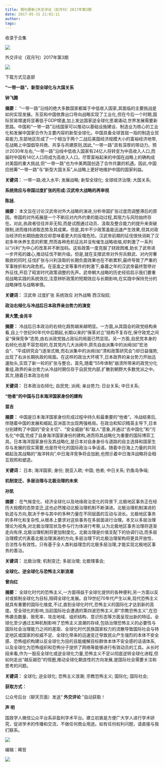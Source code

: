 ```yaml
---
title: 期刊更新|外交评论（双月刊）2017年第3期
date: 2017-05-31 21:01:11
author: 
tags: 
---
```



收录于合集

![](/images/4256/2.png)

外交评论（双月刊）2017年第3期

![](/images/4256/3.jpeg)

  

下载方式见底部

  

 **“一带一路”、新型全球化与大国关系**

 **钟飞腾**

  

 **摘要：**
“一带一路”沿线的绝大多数国家都属于中低收入国家,其面临的主要挑战是如何实现发展。东亚和中国依靠出口导向战略实现了工业化,但在今后一个时期,国际贸易增速将显著低于GDP增速,加上发达国家逆全球化思潮涌动,世界发展需要新思路。中国和“一带一路”沿线国家可以推动以基础设施建设、制造业为核心的工业化和发展中国家合作为主要内容的新型全球化。中国具备全球首屈一指的制造业贸易能力,东部地区形成了一个相当于两个二战后美国经济规模大小的富裕经济地带,在战略上中国倡导共商、共享与共建原则,因此,“一带一路”具有深厚的带动力。预计2030年左右,“一带一路”沿线中低收入国家有24亿人将转变为中高收入人口,而届时中国有14亿人口将成为高收入人口。尽管富裕起来的中国在战略上的确构成对美国的重大挑战,但“一带一路”也为中美两国创造了合作共赢的机遇。因此,中国应统筹“一带一路”与“新型大国关系”,从战略上更好地维护中国的国家利益。

**关键词：** 一带一路;收入水平; 发展战略; 新型全球化; 全球经济治理; 大国关系;

  

**系统效应与帝国过度扩张的形成:汉武帝大战略的再审视**

 **陈拯.**

  

 **摘要：**
本文旨在讨论汉武帝对外大战略的演进,分析帝国扩张过度而调整滞后的原因。帝国的对外拓展是一个不断应对内外约束的能动过程,其阻力与风险始终存在。对此,执政者往往并非无知,而是试图通过动员、汲取及整合能力的提升来突破限制,进而维持进取态势及其成果。但是,其中不少政策虽能迅速产生效果,但其对政治经济的长期扭曲效应却意味着更大的反噬危险。汉武帝前期的征伐很快消耗了汉初多年休养生息的积累,然而各种危机征兆并没有催生战略收缩,却刺激了一系列以“兴利”为中心的改革并不断加码。这些政策一度克服了财政困难,助长了武帝进一步开拓的雄心,推动征伐不断升级。但是,就在支撑武帝对外穷兵黩武、对内穷奢极欲的同时,征伐扩张与兴利汲取的长期负面效果也在不断累积,最终导致了严重的军事挫折和内政危机。在巫盅之变等事件的刺激下,垂暮之年的汉武帝最终暂停对外征伐,开启了昭宣时代政策调整的先声。武帝朝大战略的历史经验启示我们要重视战略实践的系统效应,注意辨析政策的短期效应与长期影响,在实践中保持充分的战略弹性与战略审慎。

**关键词：** 汉武帝 过度扩张 系统效应 对外战略 西汉匈奴;

  

**政治右倾化与冷战后日本政界亲台势力的演变**

 **黄大慧;金肖丰**

  

 **摘要：**
冷战后日本政治的右倾化趋势越来越明显。一方面,从其国会的政党结构来看,自上个世纪90年代中后期起,长期以来的“保革对立”结构不复存在,保守政党之间呈“保保竞争”态势,由右派政党独占政坛的局面已然显现。另一方面,自民党本身的右倾化也是不容忽视的,在其党内几大派阀中,原先自由派集中的派阀(如“宏池会”、“平成研究会”)逐渐式微,而右派集中的派阀(如“清和政策研究会”)却日益强势,出现了右派长期执政的局面。在这样的政治大环境下,日本政界的亲台势力开始迅速抬头,实现了新一轮的扩张与整合。首先,随着“55年体制”崩溃所带来的政党分化重组,政界的亲台势力从冷战时期仅存于自民党内部,扩散到朝野大多数党派之中。其次,随着日本政治右倾

**关键词：** 日本政治右倾化; 自民党; 派阀; 亲台势力; 日台关系; 中日关系;

  

**“他者”的中国与日本海洋国家身份的建构**

 **苗吉**

  

 **摘要：**
中国是日本海洋国家身份形成过程中持久和最重要的“他者”。冷战结束后,伴随着中国的发展和崛起,亚洲首次出现两强格局。在政治和知识精英主导下,日本分别建构了中国的“安全关切”、“安全威胁”和“敌人”意象,并通过“去中国化”和“污名化”中国,完成了自身海洋国家身份的建构,进而将其战略化为重要的国际博弈工具。日本海洋国家身份及其战略化,是日本对自身身份与道路的自主选择和国家生存与发展的现实需要,也是符号化的国际政治斗争话语。随着中日海上力量的共同崛起及其战略的“海洋转向”,中日海洋竞争将会加剧,也预示着中日海洋战略将会相互观照和塑造。

**关键词：** 日本; 海洋国家; 身份; 脱亚入欧; 中国; 他者; 中日关系; 钓鱼岛争端;

  

**机制变迁、多层治理与北极治理的未来**

 **孙凯**

  

 **摘要：**
在气候变化、经济全球化以及地缘政治变化的背景下,北极地区事务正在经历大规模的态势变迁,这也必然推动北极治理机制不断演进。北极治理机制演进的轨迹与方向,取决于参与其中的多种力量在不同层面的互动与消长。北极地区事务的多样化和复杂性,从根本上要求对这些事务在多层面进行治理。本文以多层治理理论为视角,对北极治理现状及参与行为体进行考察,认为北极地区事务治理将逐渐走向有序,北极治理机制将更加制度化。北极治理是价值支配下的协调行动,而多层治理模式代表着北极治理演进的方向,多层治理下的北极治理架构将更具开放性、合法性与有效性。只有基于全人类利益理念的北极多层治理,才能实现北极地区事务的善治。

**关键词：** 北极治理; 机制变迁; 多层治理; 北极理事会;

  

**全球化、逆全球化与恐怖主义新浪潮**

 **曾向红**

  

 **摘要：**
全球化时代的恐怖主义,一方面得益于全球化提供的各种便利,另一方面以反对或抵制全球化为目标,阻碍全球化发展。自19世纪70年代产生以来,现代恐怖主义就具有重要的国际化维度,不过,直到全球化时代,恐怖主义的国际化才达到新的高度。受全球化的影响,当前国际社会遭遇的第四波恐怖主义,即“宗教恐怖主义”,在恐怖袭击数量、致死率、攻击地域、组织结构、意识形态等方面呈现出新的特征。全球化至少通过五种机制影响了恐怖主义浪潮的存续,包括治理恐怖主义的必要性与国际社会治理能力之间的差距、全球化时代民族国家权力的流散导致国际社会与特定地区或国家的权威不足、全球化带来的迅速变迁导致民众产生强烈的本体不安全感、恐怖组织构建以反全球化为目的且能缓解目标群体本体不安全感的话语体系,以及全球化为恐怖组织和恐怖分子提供了网络等能够进行有效动员的工具。从长时段来看,作为一股反全球化或逆全球化力量,恐怖主义不足以彻底逆转全球化进程,但如何走出“越反越恐”的怪圈,推动全球化朝良性的方向发展,是国际社会需要关注和思考的问题。

**关键词：** 全球化; 逆全球化; 恐怖主义浪潮; 宗教恐怖主义; 国际化; 国际社会;

**获取方式：**

公众号后台（聊天页面）发送“ **外交评论** ”自动获取！

  

 **声 明**

国政学人微信公众平台系非盈利学术平台。建立初衷是方便广大学人进行学术研究，促进学术的传播和交流，不做任何商业用途。如有任何权利问题，请直接与我们联系。

![](/images/4256/4.png)

编辑：晞哲

  

![](/images/4256/5.png)

  

